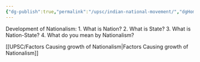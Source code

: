 ```yaml
---
{"dg-publish":true,"permalink":"/upsc/indian-national-movement/","dgHomeLink":true,"dgPassFrontmatter":false}
---
```


Development of Nationalism: 
	1. What is Nation?
	2. What is State?
	3. What is Nation-State?
	4. What do you mean by Nationalism?

[[UPSC/Factors Causing growth of Nationalism|Factors Causing growth of Nationalism]]
